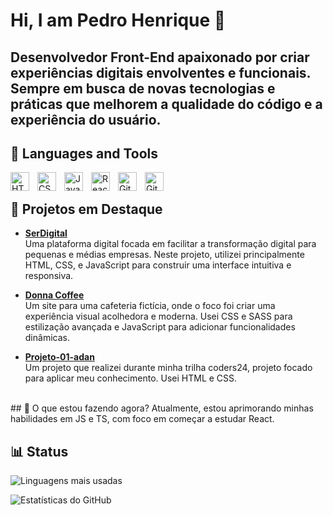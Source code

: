 # Hi, I am Pedro Henrique 👋

Desenvolvedor Front-End apaixonado por criar experiências digitais envolventes e funcionais. Sempre em busca de novas tecnologias e práticas que melhorem a qualidade do código e a experiência do usuário.
<br>
---

## 🧰 Languages and Tools

<img align="left" alt="HTML" width="30px" style="padding-right:10px;" src="https://cdn.jsdelivr.net/gh/devicons/devicon/icons/html5/html5-plain.svg" />
<img align="left" alt="CSS" width="30px" style="padding-right:10px;" src="https://cdn.jsdelivr.net/gh/devicons/devicon/icons/css3/css3-plain.svg" />
<img align="left" alt="JavaScript" width="30px" style="padding-right:10px;" src="https://cdn.jsdelivr.net/gh/devicons/devicon/icons/javascript/javascript-plain.svg" />
<img align="left" alt="React" width="30px" style="padding-right:10px;" src="https://cdn.jsdelivr.net/gh/devicons/devicon/icons/react/react-original.svg" />
<img align="left" alt="Git" width="30px" style="padding-right:10px;" src="https://cdn.jsdelivr.net/gh/devicons/devicon/icons/git/git-original.svg" />
<img align="left" alt="GitHub" width="30px" style="padding-right:10px;" src="https://cdn.jsdelivr.net/gh/devicons/devicon/icons/github/github-original.svg" />
<br>

## 🌟 Projetos em Destaque

- **[SerDigital](https://github.com/Pedroh-dev01/SerDigital)**  
  Uma plataforma digital focada em facilitar a transformação digital para pequenas e médias empresas. Neste projeto, utilizei principalmente HTML, CSS, e JavaScript para construir uma interface intuitiva e responsiva.

- **[Donna Coffee](https://pedroh-dev01.github.io/Donna_Coffee/)**  
  Um site para uma cafeteria fictícia, onde o foco foi criar uma experiência visual acolhedora e moderna. Usei CSS e SASS para estilização avançada e JavaScript para adicionar funcionalidades dinâmicas.

- **[Projeto-01-adan](https://github.com/Pedroh-dev01/Projeto-01-adan)**  
  Um projeto que realizei durante minha trilha coders24, projeto focado para aplicar meu conhecimento. Usei HTML e CSS.
<br>
## 🎯 O que estou fazendo agora?
Atualmente, estou aprimorando minhas habilidades em JS e TS, com foco em começar a estudar React. 


## 📊 Status

![Linguagens mais usadas](https://github-readme-stats.vercel.app/api/top-langs/?username=Pedroh-dev01&layout=compact&theme=radical)

![Estatísticas do GitHub](https://github-readme-stats.vercel.app/api?username=Pedroh-dev01&show_icons=true&theme=radical)


